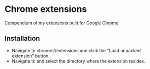 # Chrome extensions
Compendium of my extensions built for Google Chrome

## Installation
- Navigate to chrome://extensions and click the "Load unpacked extension" button.
- Navigate to and select the directory where the extension resides.
